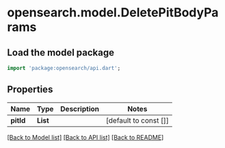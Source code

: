 # opensearch.model.DeletePitBodyParams

## Load the model package
```dart
import 'package:opensearch/api.dart';
```

## Properties
Name | Type | Description | Notes
------------ | ------------- | ------------- | -------------
**pitId** | **List<String>** |  | [default to const []]

[[Back to Model list]](../README.md#documentation-for-models) [[Back to API list]](../README.md#documentation-for-api-endpoints) [[Back to README]](../README.md)


